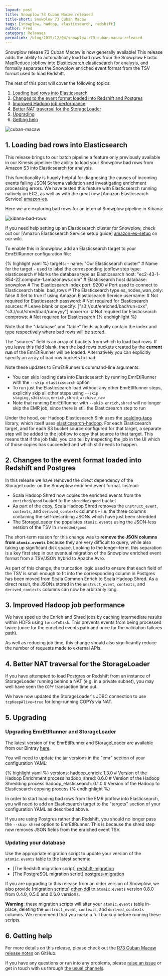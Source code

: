 ```yaml
---
layout: post
title: Snowplow 73 Cuban Macaw released
title-short: Snowplow 73 Cuban Macaw
tags: [snowplow, hadoop, elasticsearch, redshift]
author: Fred
category: Releases
permalink: /blog/2015/12/04/snowplow-r73-cuban-macaw-released
---
```


Snowplow release 73 Cuban Macaw is now generally available! This release adds the ability to automatically load bad rows from the Snowplow Elastic MapReduce jobflow into [Elasticsearch] [elasticsearch] for analysis, and formally separates the Snowplow enriched event format from the TSV format used to load Redshift.

The rest of this post will cover the following topics:

1. [Loading bad rows into Elasticsearch](/blog/2015/12/04/snowplow-r73-cuban-macaw-released#elasticsearch)
2. [Changes to the event format loaded into Redshift and Postgres](/blog/2015/12/04/snowplow-r73-cuban-macaw-released#atomicEvents)
3. [Improved Hadoop job performance](/blog/2015/12/04/snowplow-r73-cuban-macaw-released#forceToDisk)
4. [Better NAT traversal for the StorageLoader](/blog/2015/12/04/snowplow-r73-cuban-macaw-released#nat)
5. [Upgrading](/blog/2015/12/04/snowplow-r73-cuban-macaw-released#upgrading)
6. [Getting help](/blog/2015/12/04/snowplow-r73-cuban-macaw-released#help)

![cuban-macaw][cuban-macaw]

<!--more-->

<h2 id="elasticsearch">1. Loading bad rows into Elasticsearch</h2>

This release brings to our batch pipeline a feature only previously available in our Kinesis pipeline: the ability to load your Snowplow bad rows from Amazon S3 into Elasticsearch for analysis.

This functionality is hugely helpful for diagnosing the causes of incoming events failing JSON Schema validation and investigating enrichment processing errors. We have tested this feature with Elasticsearch running natively on EC2, as well as with the great new [Amazon Elasticsearch Service] [amazon-es].

Here we are exploring bad rows for an internal Snowplow pipeline in Kibana:

![kibana-bad-rows][kibana-bad-rows]

If you need help setting up an Elasticsearch cluster for Snowplow, check out our [Amazon Elasticsearch Service setup guide] [amazon-es-setup] on our wiki.

To enable this in Snowplow, add an Elasticsearch target to your EmrEtlRunner configuration file:

{% highlight yaml %}
  targets:
    - name: "Our Elasticsearch cluster" # Name for the target - used to label the corresponding jobflow step
      type: elasticsearch # Marks the database type as Elasticsearch
      host: "ec2-43-1-854-22.compute-1.amazonaws.com" # Elasticsearch host
      database: snowplow # The Elasticsearch index
      port: 9200 # Port used to connect to Elasticsearch
      table: bad_rows # The Elasticsearch type
      es_nodes_wan_only: false # Set to true if using Amazon Elasticsearch Service
      username: # Not required for Elasticsearch
      password: # Not required for Elasticsearch
      sources: # Leave blank or specify: ["s3://out/enriched/bad/run=xxx", "s3://out/shred/bad/run=yyy"]
      maxerror:  # Not required for Elasticsearch
      comprows: # Not required for Elasticsearch
{% endhighlight %}

Note that the "database" and "table" fields actually contain the index and type respectively where bad rows will be stored.

The "sources" field is an array of buckets from which to load bad rows. If you leave this field blank, then the bad rows buckets created by the **current run** of the EmrEtlRunner will be loaded. Alternatively you can explicitly specify an array of bad row buckets to load.

Note these updates to EmrEtlRunner's command-line arguments:

* You can skip loading data into Elasticsearch by running EmrEtlRunner with the `--skip elasticsearch` option
* To run just the Elasticsearch load without any other EmrEtlRunner steps, explicitly skip all other steps using `--skip staging,s3distcp,enrich,shred,archive_raw`
* Note that running EmrEtlRunner with `--skip enrich,shred` will no longer skip the EMR job, since there is still the Elasticsearch step to run

Under the hood, our Hadoop Elasticsearch Sink uses the [scalding-taps][scalding-taps] library, which itself uses [elasticsearch-hadoop][elasticsearch-hadoop]. For each Elasticsearch target, and for each S3 bucket source configured for that target, a separate step will be added to the jobflow to copy that source to that target. This means that if the job fails, you can tell by inspecting the job in the UI which of those copies has succeeded and which still needs to happen.

<h2 id="atomicEvents">2. Changes to the event format loaded into Redshift and Postgres</h2>

In this release we have removed the direct dependency of the StorageLoader on the Snowplow enriched event format. Instead:

* Scala Hadoop Shred now copies the enriched events from the `enriched/good` bucket to the `shredded/good` bucket
* As part of the copy, Scala Hadoop Shred removes the `unstruct_event`, `contexts`, and `derived_contexts` columns - i.e. the three columns containing the self-describing JSONs which have just been shredded
* The StorageLoader the populates `atomic.events` using the JSON-less version of the TSV in `shredded/good`

The short-term reason for this change was to **remove the JSON columns from `atomic.events`** because they are very difficult to query, while also taking up significant disk space. Looking to the longer-term, this separation is a key first step in our eventual migration of the Snowplow enriched event format from a TSV/JSON hybrid to Apache Avro.

As part of this change, the truncation logic used to ensure that each field of the TSV is small enough to fit into the corresponding column in Postgres has been moved from Scala Common Enrich to Scala Hadoop Shred. As a direct result, the JSONs stored in the `unstruct_event`, `contexts`, and `derived_contexts` columns can now be arbitrarily long.

<h2 id="forceToDisk">3. Improved Hadoop job performance</h2>

We have sped up the Enrich and Shred jobs by caching intermediate results within HDFS using `forceToDisk`. This prevents events from being processed twice (once for the enriched events path and once for the validation failures path).

As well as reducing job time, this change should also significantly reduce the number of requests made to external APIs.

<h2 id="nat">4. Better NAT traversal for the StorageLoader</h2>

If you have attempted to load Postgres or Redshift from an instance of StorageLoader running behind a NAT (e.g. in a private subnet), you may well have seen the `COPY` transaction time out.

We have now updated the StorageLoader's JDBC connection to use `tcpKeepAlive=true` for long-running COPYs via NAT.

<h2 id="upgrading">5. Upgrading</h2>

<h3>Upgrading EmrEtlRunner and StorageLoader</h3>

The latest version of the EmrEtlRunner and StorageLoader are available from our Bintray [here][app-dl].

You will need to update the jar versions in the "emr" section of your configuration YAML:

{% highlight yaml %}
  versions:
    hadoop_enrich: 1.3.0 # Version of the Hadoop Enrichment process
    hadoop_shred: 0.6.0 # Version of the Hadoop Shredding process
    hadoop_elasticsearch: 0.1.0 # Version of the Hadoop to Elasticsearch copying process
{% endhighlight %}

In order to start loading bad rows from the EMR jobflow into Elasticsearch, you will need to add an Elasticsearch target to the "targets" section of your configuration YAML as described above.

If you are using Postgres rather than Redshift, you should no longer pass the `--skip shred` option to EmrEtlRunner. This is because the shred step now removes JSON fields from the enriched event TSV.

<h3>Updating your database</h3>

Use the appropriate migration script to update your version of the `atomic.events` table to the latest schema:

* [The Redshift migration script] [redshift-migration]
* [The PostgreSQL migration script] [postgres-migration]

If you are upgrading to this release from an older version of Snowplow, we also provide [migration scripts] [other-ddl] to `atomic.events` version 0.8.0 from 0.4.0, 0.5.0 and 0.6.0 versions.

**Warning**: these migration scripts will alter your `atomic.events` table in-place, deleting the `unstruct_event`, `contexts`, and `derived_contexts` columns. We recommend that you make a full backup before running these scripts.

<h2 id="help">6. Getting help</h2>

For more details on this release, please check out the [R73 Cuban Macaw release notes][r73-release] on GitHub.

If you have any questions or run into any problems, please [raise an issue][issues] or get in touch with us through [the usual channels][talk-to-us].

[cuban-macaw]: /assets/img/blog/2015/12/cuban-macaw.jpg
[kibana-bad-rows]: /assets/img/blog/2015/12/r73-kibana-badrows-screenshot.png

[elasticsearch]: https://www.elastic.co/
[amazon-es]: https://aws.amazon.com/elasticsearch-service/

[app-dl]: http://dl.bintray.com/snowplow/snowplow-generic/snowplow_emr_r73_cuban_macaw.zip
[redshift-migration]: https://github.com/snowplow/snowplow/blob/master/4-storage/redshift-storage/sql/migrate_0.7.0_to_0.8.0.sql
[postgres-migration]: https://github.com/snowplow/snowplow/blob/master/4-storage/postgres-storage/sql/migrate_0.6.0_to_0.7.0.sql
[scalding-taps]: https://github.com/scalding-io/scalding-taps
[elasticsearch-hadoop]: https://github.com/elastic/elasticsearch-hadoop

[amazon-es-setup]: https://github.com/snowplow/snowplow/wiki/Setting-up-Amazon-Elasticsearch-Service

[other-ddl]: https://github.com/snowplow/snowplow/tree/master/4-storage/redshift-storage/sql

[r73-release]: https://github.com/snowplow/snowplow/releases/tag/r73-cuban-macaw
[issues]: https://github.com/snowplow/snowplow/issues
[talk-to-us]: https://github.com/snowplow/snowplow/wiki/Talk-to-us
